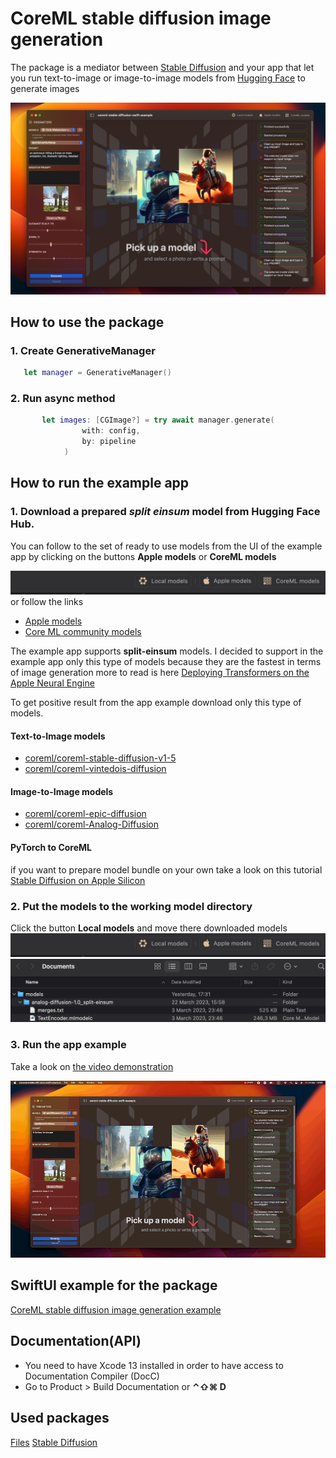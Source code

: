 # CoreML stable diffusion image generation

The package is a mediator between [Stable Diffusion](https://github.com/apple/ml-stable-diffusion) and your app that let you run text-to-image or image-to-image models from [Hugging Face](https://huggingface.co) to generate images

  ![Http requests](https://github.com/The-Igor/coreml-stable-diffusion-swift/blob/main/Sources/img/app.png) 

## How to use the package
### 1. Create GenerativeManager

```swift
   let manager = GenerativeManager()
```
### 2. Run async method

```swift
       let images: [CGImage?] = try await manager.generate(
                with: config, 
                by: pipeline
            )
```

## How to run the example app

### 1. Download a prepared *split einsum* model from Hugging Face Hub.
You can follow to the set of ready to use models from the UI of the example app by clicking on the buttons **Apple models** or **CoreML models**

  ![Http requests](https://github.com/The-Igor/coreml-stable-diffusion-swift/blob/main/Sources/img/local_button.png) 
or follow the links 
- [Apple models](https://huggingface.co/apple) 
- [Core ML community models](https://huggingface.co/coreml) 

The example app supports **split-einsum** models. I decided to support in the example app only this type of models because they are the fastest in terms of image generation more to read is here [Deploying Transformers on the Apple Neural Engine](https://machinelearning.apple.com/research/neural-engine-transformers)

To get positive result from the app example download only this type of models.
#### Text-to-Image models
- [coreml/coreml-stable-diffusion-v1-5](https://huggingface.co/coreml/coreml-stable-diffusion-v1-5/tree/main/split-einsum) 
- [coreml/coreml-vintedois-diffusion](https://huggingface.co/coreml/coreml-vintedois-diffusion/tree/main/split_einsum)
#### Image-to-Image models
- [coreml/coreml-epic-diffusion](https://huggingface.co/coreml/coreml-epic-diffusion/tree/main/split_einsum)
- [coreml/coreml-Analog-Diffusion](https://huggingface.co/coreml/coreml-Analog-Diffusion/tree/main/split-einsum)

#### PyTorch to CoreML
if you want to prepare model bundle on your own take a look on this tutorial
[Stable Diffusion on Apple Silicon](https://www.youtube.com/watch?v=uY_Ty-F0CG8&list=LL&index=2)

### 2. Put the models to the working model directory
Click the button **Local models** and move there downloaded models
  ![Http requests](https://github.com/The-Igor/coreml-stable-diffusion-swift/blob/main/Sources/img/local_button.png)   
  ![Http requests](https://github.com/The-Igor/coreml-stable-diffusion-swift/blob/main/Sources/img/local_models_folder.png) 

### 3. Run the app example
Take a look on [the video demonstration](https://youtu.be/oaaJums6f8c)

  ![Http requests](https://github.com/The-Igor/coreml-stable-diffusion-swift/blob/main/Sources/img/coreml_stable_diffusion_video.gif) 

## SwiftUI example for the package

[CoreML stable diffusion image generation example](https://github.com/The-Igor/coreml-stable-diffusion-swift-example)

## Documentation(API)
- You need to have Xcode 13 installed in order to have access to Documentation Compiler (DocC)
- Go to Product > Build Documentation or **⌃⇧⌘ D**

## Used packages
[Files](https://github.com/JohnSundell/Files)
[Stable Diffusion](https://github.com/apple/ml-stable-diffusion)
